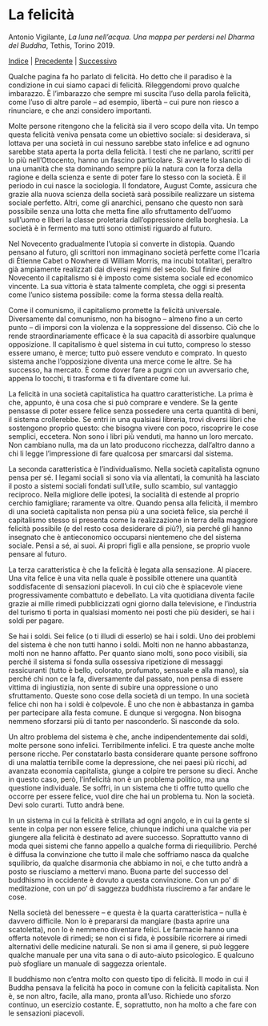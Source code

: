 # La felicità

Antonio Vigilante, _La luna nell’acqua. Una mappa per perdersi nel Dharma del Buddha_, Tethis, Torino 2019.

[Indice](index.md) | [Precedente]() | [Successivo]()

Qualche pagina fa ho parlato di felicità. Ho detto che il paradiso è la condizione in cui siamo capaci di felicità. Rileggendomi provo qualche imbarazzo. È l’imbarazzo che sempre mi suscita l’uso della parola felicità, come l’uso di altre parole – ad esempio, libertà – cui pure non riesco a rinunciare, e che anzi considero importanti.

Molte persone ritengono che la felicità sia il vero scopo della vita. Un tempo questa felicità veniva pensata come un obiettivo sociale: si desiderava, si lottava per una società in cui nessuno sarebbe stato infelice e ad ognuno sarebbe stata aperta la porta della felicità. I testi che ne parlano, scritti per lo più nell’Ottocento, hanno un fascino particolare. Si avverte lo slancio di una umanità che sta dominando sempre più la natura con la forza della ragione e della scienza e sente di poter fare lo stesso con la società. È il periodo in cui nasce la sociologia. Il fondatore, August Comte, assicura che grazie alla nuova scienza della società sarà possibile realizzare un sistema sociale perfetto. Altri, come gli anarchici, pensano che questo non sarà possibile senza una lotta che metta fine allo sfruttamento dell’uomo sull’uomo e liberi la classe proletaria dall’oppressione della borghesia. La società è in fermento ma tutti sono ottimisti riguardo al futuro.

Nel Novecento gradualmente l’utopia si converte in distopia. Quando pensano al futuro, gli scrittori non immaginano società perfette come l’Icaria di Étienne Cabet o Nowhere di William Morris, ma incubi totalitari, peraltro già ampiamente realizzati dai diversi regimi del secolo. Sul finire del Novecento il capitalismo si è imposto come sistema sociale ed economico vincente. La sua vittoria è stata talmente completa, che oggi si presenta come l’unico sistema possibile: come la forma stessa della realtà.

Come il comunismo, il capitalismo promette la felicità universale. Diversamente dal comunismo, non ha bisogno – almeno fino a un certo punto – di imporsi con la violenza e la soppressione del dissenso. Ciò che lo rende straordinariamente efficace è la sua capacità di assorbire qualunque opposizione. Il capitalismo è quel sistema in cui tutto, compreso lo stesso essere umano, è merce; tutto può essere venduto e comprato. In questo sistema anche l’opposizione diventa una merce come le altre. Se ha successo, ha mercato. È come dover fare a pugni con un avversario che, appena lo tocchi, ti trasforma e ti fa diventare come lui.

La felicità in una società capitalistica ha quattro caratteristiche. La prima è che, appunto, è una cosa che si può comprare e vendere. Se la gente pensasse di poter essere felice senza possedere una certa quantità di beni, il sistema crollerebbe. Se entri in una qualsiasi libreria, trovi diversi libri che sostengono proprio questo: che bisogna vivere con poco, riscoprire le cose semplici, eccetera. Non sono i libri più venduti, ma hanno un loro mercato. Non cambiano nulla, ma da un lato producono ricchezza, dall’altro danno a chi li legge l’impressione di fare qualcosa per smarcarsi dal sistema.

La seconda caratteristica è l’individualismo. Nella società capitalista ognuno pensa per sé. I legami sociali si sono via via allentati, la comunità ha lasciato il posto a sistemi sociali fondati sull’utile, sullo scambio, sul vantaggio reciproco. Nella migliore delle ipotesi, la socialità di estende al proprio cerchio famigliare; raramente va oltre. Quando pensa alla felicità, il membro di una società capitalista non pensa più a una società felice, sia perché il capitalismo stesso si presenta come la realizzazione in terra della maggiore felicità possibile (e del resto cosa desiderare di più?), sia perché gli hanno insegnato che è antieconomico occuparsi nientemeno che del sistema sociale. Pensi a sé, ai suoi. Ai propri figli e alla pensione, se proprio vuole pensare al futuro.

La terza caratteristica è che la felicità è legata alla sensazione. Al piacere. Una vita felice è una vita nella quale è possibile ottenere una quantità soddisfacente di sensazioni piacevoli. In cui ciò che è spiacevole viene progressivamente combattuto e debellato. La vita quotidiana diventa facile grazie ai mille rimedi pubblicizzati ogni giorno dalla televisione, e l’industria del turismo ti porta in qualsiasi momento nei posti che più desideri, se hai i soldi per pagare.

Se hai i soldi. Sei felice (o ti illudi di esserlo) se hai i soldi. Uno dei problemi del sistema è che non tutti hanno i soldi. Molti non ne hanno abbastanza, molti non ne hanno affatto. Per quanto siano molti, sono poco visibili, sia perché il sistema si fonda sulla ossessiva ripetizione di messaggi rassicuranti (tutto è bello, colorato, profumato, sensuale e alla mano), sia perché chi non ce la fa, diversamente dal passato, non pensa di essere vittima di ingiustizia, non sente di subire una oppressione o uno sfruttamento. Queste sono cose della società di un tempo. In una società felice chi non ha i soldi è colpevole. È uno che non è abbastanza in gamba per partecipare alla festa comune. E dunque si vergogna. Non bisogna nemmeno sforzarsi più di tanto per nasconderlo. Si nasconde da solo.

Un altro problema del sistema è che, anche indipendentemente dai soldi, molte persone sono infelici. Terribilmente infelici. E tra queste anche molte persone ricche. Per constatarlo basta considerare quante persone soffrono di una malattia terribile come la depressione, che nei paesi più ricchi, ad avanzata economia capitalista, giunge a colpire tre persone su dieci. Anche in questo caso, però, l’infelicità non è un problema politico, ma una questione individuale. Se soffri, in un sistema che ti offre tutto quello che occorre per essere felice, vuol dire che hai un problema tu. Non la società. Devi solo curarti. Tutto andrà bene.

In un sistema in cui la felicità è strillata ad ogni angolo, e in cui la gente si sente in colpa per non essere felice, chiunque indichi una qualche via per giungere alla felicità è destinato ad avere successo. Soprattutto vanno di moda quei sistemi che fanno appello a qualche forma di riequilibrio. Perché è diffusa la convinzione che tutto il male che soffriamo nasca da qualche squilibrio, da qualche disarmonia che abbiamo in noi, e che tutto andrà a posto se riusciamo a mettervi mano. Buona parte del successo del buddhismo in occidente è dovuto a questa convinzione. Con un po’ di meditazione, con un po’ di saggezza buddhista riusciremo a far andare le cose.

Nella società del benessere – e questa è la quarta caratteristica – nulla è davvero difficile. Non lo è prepararsi da mangiare (basta aprire una scatoletta), non lo è nemmeno diventare felici. Le farmacie hanno una offerta notevole di rimedi; se non ci si fida, è possibile ricorrere ai rimedi alternativi delle medicine naturali. Se non si ama il genere, si può leggere qualche manuale per una vita sana o di auto-aiuto psicologico. E qualcuno può sfogliare un manuale di saggezza orientale.

Il buddhismo non c’entra molto con questo tipo di felicità. Il modo in cui il Buddha pensava la felicità ha poco in comune con la felicità capitalista. Non è, se non altro, facile, alla mano, pronta all’uso. Richiede uno sforzo continuo, un esercizio costante. E, soprattutto, non ha molto a che fare con le sensazioni piacevoli.
